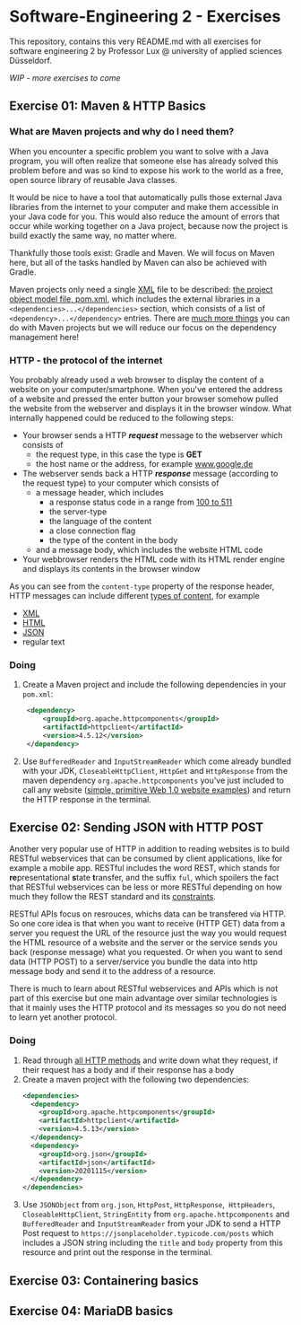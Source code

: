 # Software-Engineering 2 - Exercises

This repository, contains this very README.md with all exercises for software engineering 2 by Professor Lux @ university of applied sciences Düsseldorf.

*WIP - more exercises to come*

## Exercise 01: Maven & HTTP Basics

### What are Maven projects and why do I need them?

When you encounter a specific problem you want to solve with a Java program, you will often realize that someone else has already solved this problem before and was so kind to expose his work to the world as a free, open source library of reusable Java classes.

It would be nice to have a tool that automatically pulls those external Java libraries from the internet to your computer and make them accessible in your Java code for you.
This would also reduce the amount of errors that occur while working together on a Java project, because now the project is build exactly the same way, no matter where.

Thankfully those tools exist: Gradle and Maven.
We will focus on Maven here, but all of the tasks handled by Maven can also be achieved with Gradle.

Maven projects only need a single [XML](https://en.wikipedia.org/wiki/XML) file to be described: [the project object model file, pom.xml](https://maven.apache.org/guides/introduction/introduction-to-the-pom.html), which includes the external libraries in a `<dependencies>...</dependencies>` section, which consists of a list of `<dependency>...</dependency>` entries.
There are [much more things](https://maven.apache.org/what-is-maven.html) you can do with Maven projects but we will reduce our focus on the dependency management here!

### HTTP - the protocol of the internet

You probably already used a web browser to display the content of a website on your computer/smartphone.
When you've entered the address of a website and pressed the enter button your browser somehow pulled the website from the webserver and displays it in the browser window.
What internally happened could be reduced to the following steps:

- Your browser sends a HTTP _**request**_ message to the webserver which consists of
  - the request type, in this case the type is **GET**
  - the host name or the address, for example www.google.de
- The webserver sends back a HTTP _**response**_ message (according to the request type) to your computer which consists of
  - a message header, which includes 
    - a response status code in a range from [100 to 511](https://developer.mozilla.org/de/docs/Web/HTTP/Status)
    - the server-type
    - the language of the content
    - a close connection flag
    - the type of the content in the body
  - and a message body, which includes the website HTML code
- Your webbrowser renders the HTML code with its HTML render engine and displays its contents in the browser window

As you can see from the `content-type` property of the response header, HTTP messages can include different [types of content](https://developer.mozilla.org/en-US/docs/Web/HTTP/Headers/Content-Type), for example
- [XML](https://en.wikipedia.org/wiki/XML)
- [HTML](https://en.wikipedia.org/wiki/HTML)
- [JSON](https://en.wikipedia.org/wiki/JSON)
- regular text

### Doing

1. Create a Maven project and include the following dependencies in your ```pom.xml```: 
   ```xml
    <dependency>
        <groupId>org.apache.httpcomponents</groupId>
        <artifactId>httpclient</artifactId>
        <version>4.5.12</version>
    </dependency>
    ```

2. Use ```BufferedReader``` and ```InputStreamReader``` which come already bundled with your JDK, ```CloseableHttpClient```, ```HttpGet``` and ```HttpResponse``` from the maven dependency `org.apache.httpcomponents` you've just included to call any website ([simple, primitive Web 1.0 website examples](https://gizmodo.com/23-ancient-web-sites-that-are-still-alive-5960831)) and return the HTTP response in the terminal.

## Exercise 02: Sending JSON with HTTP POST

Another very popular use of HTTP in addition to reading websites is to build RESTful webservices that can be consumed by client applications, like for example a mobile app.
RESTful includes the word REST, which stands for **re**presentational **s**tate **t**ransfer, and the suffix `ful`, which spoilers the fact that RESTful webservices can be less or more RESTful depending on how much they follow the REST standard and its [constraints](https://en.wikipedia.org/wiki/Representational_state_transfer).

RESTful APIs focus on resrouces, whichs data can be transfered via HTTP. So one core idea is that when you want to receive (HTTP GET) data from a server you request the URL of the resource just the way you would request the HTML resource of a website and the server or the service sends you back (response message) what you requested. Or when you want to send data (HTTP POST) to a server/service you bundle the data into http message body and send it to the address of a resource.

There is much to learn about RESTful webservices and APIs which is not part of this exercise but one main advantage over similar technologies is that it mainly uses the HTTP protocol and its messages so you do not need to learn yet another protocol.
### Doing

1. Read through [all HTTP methods](https://developer.mozilla.org/de/docs/Web/HTTP/Methods) and write down what they request, if their request has a body and if their response has a body
2. Create a maven project with the following two dependencies:
    ```xml
    <dependencies>
      <dependency>
        <groupId>org.apache.httpcomponents</groupId>
        <artifactId>httpclient</artifactId>
        <version>4.5.13</version>
      </dependency>
      <dependency>
        <groupId>org.json</groupId>
        <artifactId>json</artifactId>
        <version>20201115</version>
      </dependency>
    </dependencies>
    ```
3. Use `JSONObject` from `org.json`, `HttpPost`, `HttpResponse`,` HttpHeaders`, `CloseableHttpClient`, `StringEntity` from `org.apache.httpcomponents` and `BufferedReader` and `InputStreamReader` from your JDK to send a HTTP Post request to `https://jsonplaceholder.typicode.com/posts` which includes a JSON string including the `title` and `body` property from this resource and print out the response in the terminal.

## Exercise 03: Containering basics



## Exercise 04: MariaDB basics